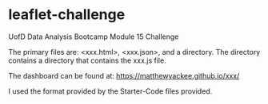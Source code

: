 # leaflet-challenge
UofD Data Analysis Bootcamp Module 15 Challenge

The primary files are: <xxx.html>, <xxx.json>, and a directory. The directory contains a directory that contains the xxx.js file.

The dashboard can be found at: https://matthewyackee.github.io/xxx/

I used the format provided by the Starter-Code files provided.
